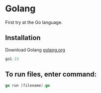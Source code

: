 # Golang
First try at the Go language.

## Installation
Download Golang [golang.org](https://golang.org/dl/)
```Go
go1.13
```
## To run files, enter command:
```Go
go run [filename].go
```
